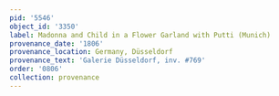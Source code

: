 ```yaml
---
pid: '5546'
object_id: '3350'
label: Madonna and Child in a Flower Garland with Putti (Munich)
provenance_date: '1806'
provenance_location: Germany, Düsseldorf
provenance_text: 'Galerie Düsseldorf, inv. #769'
order: '0806'
collection: provenance
---
```

